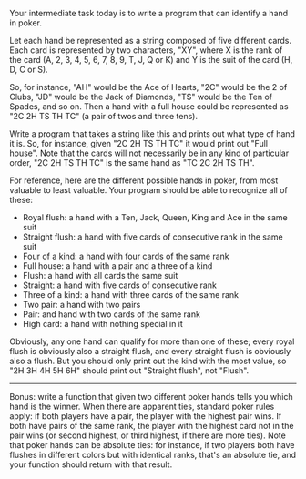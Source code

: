Your intermediate task today is to write a program that can identify a hand in poker. 

Let each hand be represented as a string composed of five different cards. Each card is represented by two characters, "XY", where X is the rank of the card (A, 2, 3, 4, 5, 6, 7, 8, 9, T, J, Q or K) and Y is the suit of the card (H, D, C or S). 

So, for instance, "AH" would be the Ace of Hearts, "2C" would be the 2 of Clubs, "JD" would be the Jack of Diamonds, "TS" would be the Ten of Spades, and so on. Then a hand with a full house could be represented as "2C 2H TS TH TC" (a pair of twos and three tens).

Write a program that takes a string like this and prints out what type of hand it is. So, for instance, given "2C 2H TS TH TC" it would print out "Full house". Note that the cards will not necessarily be in any kind of particular order, "2C 2H TS TH TC" is the same hand as "TC 2C 2H TS TH". 

For reference, here are the different possible hands in poker, from most valuable to least valuable. Your program should be able to recognize all of these:

* Royal flush: a hand with a Ten, Jack, Queen, King and Ace in the same suit
* Straight flush: a hand with five cards of consecutive rank in the same suit
* Four of a kind: a hand with four cards of the same rank
* Full house: a hand with a pair and a three of a kind
* Flush: a hand with all cards the same suit
* Straight: a hand with five cards of consecutive rank
* Three of a kind: a hand with three cards of the same rank
* Two pair: a hand with two pairs
* Pair: and hand with two cards of the same rank
* High card: a hand with nothing special in it

Obviously, any one hand can qualify for more than one of these; every royal flush is obviously also a straight flush, and every straight flush is obviously also a flush. But you should only print out the kind with the most value, so "2H 3H 4H 5H 6H" should print out "Straight flush", not "Flush". 

***

Bonus: write a function that given two different poker hands tells you which hand is the winner. When there are apparent ties, standard poker rules apply: if both players have a pair, the player with the highest pair wins. If both have pairs of the same rank, the player with the highest card not in the pair wins (or second highest, or third highest, if there are more ties). Note that poker hands can be absolute ties: for instance, if two players both have flushes in different colors but with identical ranks, that's an absolute tie, and your function should return with that result. 
